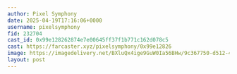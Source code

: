 ```yaml
---
author: Pixel Symphony
date: 2025-04-19T17:16:06+0000
username: pixelsymphony
fid: 232704
cast_id: 0x99e128262874e7e00645ff37f1b771c162d078c5
cast: https://farcaster.xyz/pixelsymphony/0x99e12826
image: https://imagedelivery.net/BXluQx4ige9GuW0Ia56BHw/9c367750-d512-46c9-d860-f69b6cae9500/original
layout: post
---
```


<img src='https://imagedelivery.net/BXluQx4ige9GuW0Ia56BHw/9c367750-d512-46c9-d860-f69b6cae9500/original' alt='' referrerpolicy='no-referrer'/>

